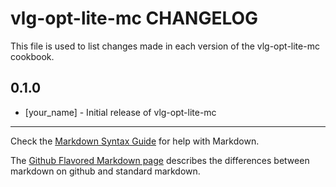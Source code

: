 vlg-opt-lite-mc CHANGELOG
=========================


This file is used to list changes made in each version of the vlg-opt-lite-mc cookbook.

0.1.0
-----
- [your_name] - Initial release of vlg-opt-lite-mc

- - -
Check the [Markdown Syntax Guide](http://daringfireball.net/projects/markdown/syntax) for help with Markdown.

The [Github Flavored Markdown page](http://github.github.com/github-flavored-markdown/) describes the differences between markdown on github and standard markdown.
